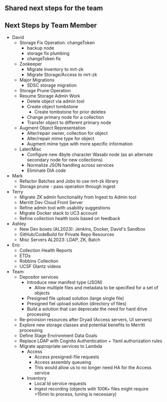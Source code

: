 ## Shared next steps for the team


## Next Steps by Team Member

- David
  - Storage Fix Operation: changeToken
    - backup node
    - storage fix plumbing
    - changeToken fix 
  - Zookeeper
    - Migrate inventory to mrt-zk
    - Migrate Storage/Access to mrt-zk
  - Major Migrations
    - SDSC storage migration
  - Storage Prune Operation 
  - Resume Storage Admin Work
    - Delete object via admin tool
    - Create object tombstone
      - Create tombstone for prior deletes 
    - Change primary node for a collection
    - Transfer object to different primary node
  - Augment Object Representation
    - Alter/repair owner, collection for object
    - Alter/repair mime type for object
    - Augment mime type with more specific information
  - Later/Misc
    - Configure new 4byte character Wasabi node (as an alternate secondary node for new collections)
    - Normalize JSON handling across services
    - Eliminate DIA code
- Mark
  - Refactor Batches and Jobs to use mrt-zk library
  - Storage prune - pass operation through ingest
- Terry
  - Migrate ZK admin functionality from Ingest to Admin tool
  - Merritt Dev Cloud Front Server
  - Refine admin tool with usability suggestions
  - Migrate Docker stack to UC3 account
  - Refine collection health tools based on feedback
- Ashley 
  - New Dev boxes (AL2023): Jenkins, Docker, David's Sandbox
  - GitHub/CodeBuild for Private Repo Resources
  - Misc Servers AL2023: LDAP, ZK, Batch
- Eric
  - Collection Health Reports
  - ETDs
  - Robbins Collection
  - UCSF Glantz videos
- Team
  - Depositor services
    - Introduce new manifest type (JSON)
      - Allow multiple files and metadata to be specified for a set of objects
    - Presigned file upload solution (large single file)
    - Presigned fiel upload solution (directory of files)
    - Build a solution that can deprecate the need for hard drive processing   
  - Re-provision resources after Dryad (Access servers, UI servers)
  - Explore new storage classes and potential benefits to Merritt processing
  - Define Stage Environment Data Goals
  - Replace LDAP with Cognito Authentication + Yaml authorization rules
  - Migrate appropriate services to Lambda
    - Access 
      - Access presigned-file requests
      - Access assembly queueing
      - This would allow us to no longer need HA for the Access service 
    - Inventory
      - Local Id service requests
      - Ingest recording (objects with 100K+ files might require >15min to process, tuning is necessary) 
